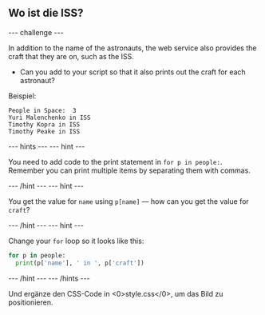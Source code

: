 ## Wo ist die ISS?

\--- challenge \---

In addition to the name of the astronauts, the web service also provides the craft that they are on, such as the ISS.

+ Can you add to your script so that it also prints out the craft for each astronaut? 

Beispiel:

    People in Space:  3
    Yuri Malenchenko in ISS
    Timothy Kopra in ISS
    Timothy Peake in ISS
    

\--- hints \--- \--- hint \---

You need to add code to the print statement in `for p in people:`. Remember you can print multiple items by separating them with commas.

\--- /hint \--- \--- hint \---

You get the value for `name` using `p[name]` — how can you get the value for `craft`?

\--- /hint \--- \--- hint \---

Change your `for` loop so it looks like this:

```python
for p in people:
  print(p['name'], ' in ', p['craft'])
```

\--- /hint \--- \--- /hints \---

Und ergänze den CSS-Code in <0>style.css</0>, um das Bild zu positionieren.